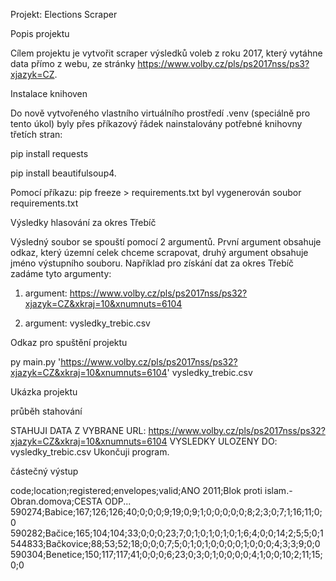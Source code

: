 Projekt: Elections Scraper

Popis projektu

Cílem projektu je vytvořit scraper výsledků voleb z roku 2017, který vytáhne data přímo z webu,
ze stránky https://www.volby.cz/pls/ps2017nss/ps3?xjazyk=CZ.


Instalace knihoven

Do nově vytvořeného vlastního virtuálního prostředí .venv (speciálně pro tento úkol) byly přes příkazový řádek nainstalovány potřebné knihovny třetích stran:

pip install requests

pip install beautifulsoup4.

Pomocí příkazu: pip freeze > requirements.txt  byl vygenerován soubor requirements.txt



Výsledky hlasování za okres Třebíč

Výsledný soubor se spouští pomocí 2 argumentů. První argument obsahuje odkaz, který územní celek chceme scrapovat, druhý argument obsahuje jméno výstupního souboru. Například pro získání dat za okres Třebíč zadáme tyto argumenty:

1. argument: https://www.volby.cz/pls/ps2017nss/ps32?xjazyk=CZ&xkraj=10&xnumnuts=6104

2. argument: vysledky_trebic.csv



Odkaz pro spuštění projektu

py main.py 'https://www.volby.cz/pls/ps2017nss/ps32?xjazyk=CZ&xkraj=10&xnumnuts=6104' vysledky_trebic.csv



Ukázka projektu

průběh stahování

STAHUJI DATA Z VYBRANE URL: https://www.volby.cz/pls/ps2017nss/ps32?xjazyk=CZ&xkraj=10&xnumnuts=6104
VYSLEDKY ULOZENY DO: vysledky_trebic.csv
Ukončuji program.

částečný výstup

code;location;registered;envelopes;valid;ANO 2011;Blok proti islam.-Obran.domova;CESTA ODP...
590274;Babice;167;126;126;40;0;0;0;9;19;0;9;1;0;0;0;0;0;8;2;3;0;7;1;16;11;0;0
590282;Bačice;165;104;104;33;0;0;0;23;7;0;1;0;1;0;1;0;1;6;4;0;0;14;2;5;5;0;1
544833;Bačkovice;88;53;52;18;0;0;0;7;5;0;1;0;1;0;0;0;0;1;0;0;0;4;3;3;9;0;0
590304;Benetice;150;117;117;41;0;0;0;6;23;0;3;0;1;0;0;0;0;4;1;0;0;10;2;11;15;0;0